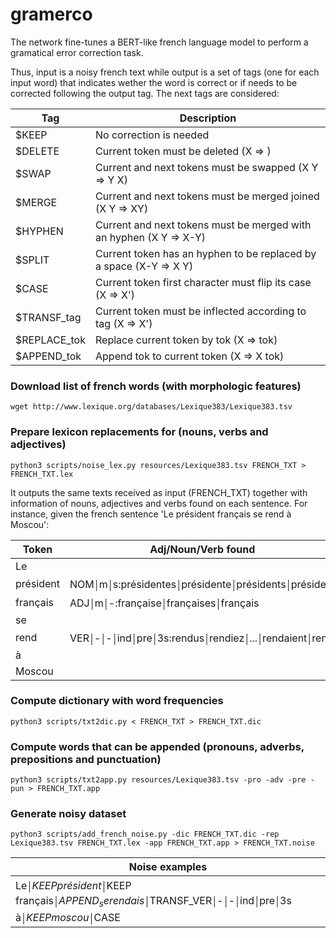 # gramerco

The network fine-tunes a BERT-like french language model to perform a gramatical error correction task.

Thus, input is a noisy french text while output is a set of tags (one for each input word) that indicates wether the word is correct or if needs to be corrected following the output tag. The next tags are considered:

Tag          | Description
-------------|------------
$KEEP        | No correction is needed
$DELETE      | Current token must be deleted (X => )
$SWAP        | Current and next tokens must be swapped (X Y => Y X)
$MERGE       | Current and next tokens must be merged joined (X Y => XY)
$HYPHEN      | Current and next tokens must be merged with an hyphen (X Y => X-Y)
$SPLIT       | Current token has an hyphen to be replaced by a space (X-Y => X Y)
$CASE        | Current token first character must flip its case (X => X')
$TRANSF_tag  | Current token must be inflected according to tag (X => X')
$REPLACE_tok | Replace current token by tok (X => tok)
$APPEND_tok  | Append tok to current token (X => X tok)

### Download list of french words (with morphologic features)
`wget http://www.lexique.org/databases/Lexique383/Lexique383.tsv`

### Prepare lexicon replacements for (nouns, verbs and adjectives)
`python3 scripts/noise_lex.py resources/Lexique383.tsv FRENCH_TXT > FRENCH_TXT.lex`

It outputs the same texts received as input (FRENCH_TXT) together with information of nouns, adjectives and verbs found on each sentence. For instance, given the french sentence 'Le président français se rend à Moscou':

Token | Adj/Noun/Verb found
------|-------
Le    |
président | NOM￨m￨s:présidentes￨présidente￨présidents￨président
français | ADJ￨m￨-:française￨françaises￨français
se | 
rend | VER￨-￨-￨ind￨pre￨3s:rendus￨rendiez￨...￨rendaient￨rend
à | 
Moscou | 

### Compute dictionary with word frequencies
`python3 scripts/txt2dic.py < FRENCH_TXT > FRENCH_TXT.dic`

### Compute words that can be appended (pronouns, adverbs, prepositions and punctuation)
`python3 scripts/txt2app.py resources/Lexique383.tsv -pro -adv -pre -pun > FRENCH_TXT.app`

### Generate noisy dataset
```
python3 scripts/add_french_noise.py -dic FRENCH_TXT.dic -rep Lexique383.tsv FRENCH_TXT.lex -app FRENCH_TXT.app > FRENCH_TXT.noise
```

Noise examples |
-------------- |
Le￨$KEEP président￨$KEEP français￨$APPEND_se rendais￨$TRANSF_VER￨-￨-￨ind￨pre￨3s à￨$KEEP moscou￨$CASE |

